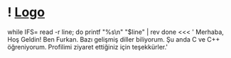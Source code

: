 # ! [Logo](https://te.legra.ph/file/3fc47ac30d89895a213f3.jpg)

while IFS= read -r line; do
  printf "%s\n" "$line" | rev
done <<< '
Merhaba, Hoş Geldin!
Ben Furkan. Bazı gelişmiş diller biliyorum.
Şu anda C ve C++ öğreniyorum.
Profilimi ziyaret ettiğiniz için teşekkürler.'

